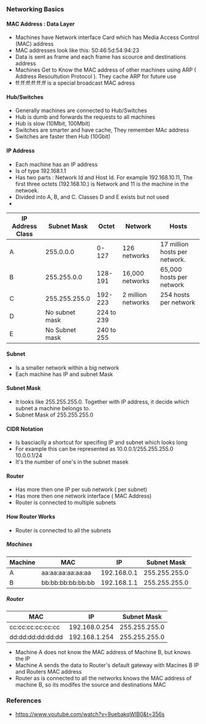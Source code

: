 
### Networking Basics


#### MAC Address : Data Layer

* Machines have Network interface Card which has Media Access Control (MAC) address
* MAC addresses look like this: 50:46:5d:54:94:23
* Data is sent as frame and each frame has scource and destinations address
* Machines Get to Know the MAC address of other machines using ARP ( Address Resoultution Protocol ). They cache ARP for future use
* ff:ff:ff:ff:ff:ff is a special broadcast MAC adress

#### Hub/Switches 
 
* Generally machines are connected to Hub/Switches
* Hub is dumb and forwards the requests to all machines 
* Hub is slow (10Mbit, 100Mbit)
* Switches are smarter and have cache, They remember MAc address
* Switches are faster then Hub (10Gbit)
 

#### IP Address

* Each machine has an IP address
* Is of type 192.168.1.1
* Has two parts : Network Id and Host Id. For example 192.168.10.11, The first three octets (192.168.10.) is Network and 11 is the machine in the netwoek.
* Divided into A, B, and C. Classes D and E exists but not used
*

| IP Address Class  | Subnet Mask  | Octet |  Network | Hosts | 
| ----------------- | ------------ | ------- | --------- |-----| 
| A    | 255.0.0.0 | 0-127  |  126 networks | 17 million hosts per network. |
| B    | 255.255.0.0 | 128-191  |  16,000 networks | 65,000 hosts per network |
| C    | 255.255.255.0 | 192-223   |  2 million networks | 254 hosts per network  |
| D    | No subnet mask |  224 to 239 |  |
| E    | No Subnet mask |  240 to 255 | | 


#### Subnet
* Is a smaller network within a big network 
* Each machine has IP and subnet Mask

#### Subnet Mask
* It looks like 255.255.255.0. Together with IP address, it decide which subnet a machine belongs to.
* Subnet Mask of 255.255.255.0 


#### CIDR Notation
* Is basciaclly a shortcut for specifing IP and subnet which looks long
* For example this can be represented as 10.0.0.1/255.255.255.0  10.0.0.1/24
* It's the number of one's in the subnet masek

#### Router
* Has more then one IP per sub network ( per subnet)
* Has more then one network interface ( MAC Address)  
* Router is connected to multiple subnets

#### How Router Works
* Router is connected to all the subnets

##### Machines

| Machine  | MAC   | IP    |      Subnet Mask            |
|----------|-------|-------|------------------- |
|   A      | aa:aa:aa:aa:aa:aa | 192.168.0.1        | 255.255.255.0 |
|   B      | bb:bb:bb:bb:bb:bb | 192.168.1.1        | 255.255.255.0 |

##### Router

| MAC                  |    IP    |      Subnet Mask            |
|----------------------|--------------|------------------- |
|   cc:cc:cc:cc:cc:cc  | 192.168.0.254 | 255.255.255.0 |
|   dd:dd:dd:dd:dd:dd  | 192.168.1.254 | 255.255.255.0 |

* Machine A does not know the MAC address of Machine B, but knows the IP
* Machine A sends the data to Router's default gateway with Macines B IP and Routers MAC address
* Router as is connected to all the networks knows the MAC address of machine B, so its modifes the source and destinations MAC
 


### References
* https://www.youtube.com/watch?v=9uebakqWlB0&t=356s

